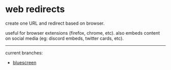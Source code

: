 # web redirects

create one URL and redirect based on browser. 

useful for browser extensions (firefox, chrome, etc). also embeds content on social media (eg: discord embeds, twitter cards, etc).

---

current branches:

- [bluescreen](https://github.com/wiki-Bird/web-redirects/tree/bluescreen)
